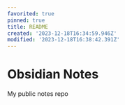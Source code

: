```yaml
---
favorited: true
pinned: true
title: README
created: '2023-12-18T16:34:59.946Z'
modified: '2023-12-18T16:38:42.391Z'
---
```


# Obsidian Notes
My public notes repo

